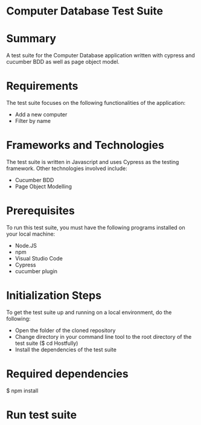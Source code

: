 # Computer Database Test Suite

# Summary

A test suite for the Computer Database application written with cypress and cucumber BDD as well as page object model.

# Requirements

The test suite focuses on the following functionalities of the application:

- Add a new computer
- Filter by name

# Frameworks and Technologies

The test suite is written in Javascript and uses Cypress as the testing framework. Other technologies involved include:

- Cucumber BDD
- Page Object Modelling

# Prerequisites

To run this test suite, you must have the following programs installed on your local machine:

- Node.JS  
- npm  
- Visual Studio Code 
- Cypress 
- cucumber plugin

# Initialization Steps

To get the test suite up and running on a local environment, do the following:

- Open the folder of the cloned repository
- Change directory in your command line tool to the root directory of the test suite ($ cd Hostfully)
- Install the dependencies of the test suite

# Required dependencies
$ npm install
# Run test suite

